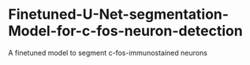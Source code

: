 # Finetuned-U-Net-segmentation-Model-for-c-fos-neuron-detection
A finetuned model to segment c-fos-immunostained neurons

